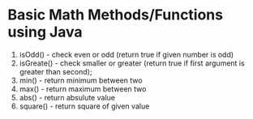 # Basic Math Methods/Functions using Java
1. isOdd() - check even or odd (return true if given number is odd)
2. isGreate() - check smaller or greater (return true if first argument is greater than second);
3. min() - return minimum between two
4. max() - return maximum between two
4. abs() - return absulute value
5. square() - return square of given value 
